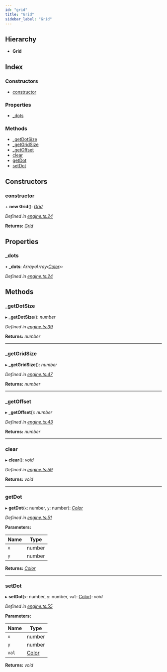 ```yaml
---
id: "grid"
title: "Grid"
sidebar_label: "Grid"
---
```


## Hierarchy

* **Grid**

## Index

### Constructors

* [constructor](#constructor)

### Properties

* [_dots](#_dots)

### Methods

* [_getDotSize](#_getdotsize)
* [_getGridSize](#_getgridsize)
* [_getOffset](#_getoffset)
* [clear](#clear)
* [getDot](#getdot)
* [setDot](#setdot)

## Constructors

###  constructor

\+ **new Grid**(): *[Grid](grid)*

*Defined in [engine.ts:24](https://github.com/jamesroutley/24a2/blob/f0a7e7e/src/engine.ts#L24)*

**Returns:** *[Grid](grid)*

## Properties

###  _dots

• **_dots**: *Array‹Array‹[Color](../enums/color)››*

*Defined in [engine.ts:24](https://github.com/jamesroutley/24a2/blob/f0a7e7e/src/engine.ts#L24)*

## Methods

###  _getDotSize

▸ **_getDotSize**(): *number*

*Defined in [engine.ts:39](https://github.com/jamesroutley/24a2/blob/f0a7e7e/src/engine.ts#L39)*

**Returns:** *number*

___

###  _getGridSize

▸ **_getGridSize**(): *number*

*Defined in [engine.ts:47](https://github.com/jamesroutley/24a2/blob/f0a7e7e/src/engine.ts#L47)*

**Returns:** *number*

___

###  _getOffset

▸ **_getOffset**(): *number*

*Defined in [engine.ts:43](https://github.com/jamesroutley/24a2/blob/f0a7e7e/src/engine.ts#L43)*

**Returns:** *number*

___

###  clear

▸ **clear**(): *void*

*Defined in [engine.ts:59](https://github.com/jamesroutley/24a2/blob/f0a7e7e/src/engine.ts#L59)*

**Returns:** *void*

___

###  getDot

▸ **getDot**(`x`: number, `y`: number): *[Color](../enums/color)*

*Defined in [engine.ts:51](https://github.com/jamesroutley/24a2/blob/f0a7e7e/src/engine.ts#L51)*

**Parameters:**

Name | Type |
------ | ------ |
`x` | number |
`y` | number |

**Returns:** *[Color](../enums/color)*

___

###  setDot

▸ **setDot**(`x`: number, `y`: number, `val`: [Color](../enums/color)): *void*

*Defined in [engine.ts:55](https://github.com/jamesroutley/24a2/blob/f0a7e7e/src/engine.ts#L55)*

**Parameters:**

Name | Type |
------ | ------ |
`x` | number |
`y` | number |
`val` | [Color](../enums/color) |

**Returns:** *void*
